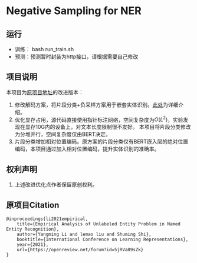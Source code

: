 # Negative Sampling for NER

## 运行
+ 训练： bash run_train.sh
+ 预测：预测暂时封装为http接口，请根据需要自己修改

## 项目说明
本项目为[原项目地址](https://github.com/LeePleased/NegSampling-NER)的改进版本：
1. 修改解码方案，将片段分类+负采样方案用于嵌套实体识别。[此处](https://zhuanlan.zhihu.com/p/378684128)为详细介绍。
2. 优化显存占用，源代码直接使用指针标注网络，空间复杂度为$O(L^2)$，实验发现在显存10G内的设备上，对文本长度限制很不友好。
本项目将片段分类修改为分堆并行，空间复杂度仅由BERT决定。
3. 片段分类增加相对位置编码。原方案的片段分类仅有BERT嵌入层的绝对位置编码，本项目通过加入相对位置编码，提升实体识别的准确率。

## 权利声明
1. 上述改进优化点作者保留原创权利。

## 原项目Citation
```
@inproceedings{li2021empirical,
    title={Empirical Analysis of Unlabeled Entity Problem in Named Entity Recognition},
    author={Yangming Li and lemao liu and Shuming Shi},
    booktitle={International Conference on Learning Representations},
    year={2021},
    url={https://openreview.net/forum?id=5jRVa89sZk}
}
```
